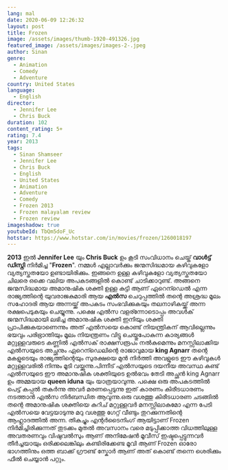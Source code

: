 ```yaml
---
lang: mal
date: 2020-06-09 12:26:32
layout: post
title: Frozen
image: /assets/images/thumb-1920-491326.jpg
featured_image: /assets/images/images-2-.jpeg
author: Sinan
genre:
  - Animation
  - Comedy
  - Adventure
country: United States
language:
  - English
director:
  - Jennifer Lee
  - Chris Buck
duration: 102
content_rating: 5+
rating: 7.4
year: 2013
tags:
  - Sinan Shamseer
  - Jennifer Lee
  - Chris Buck
  - English
  - United States
  - Animation
  - Adventure
  - Comedy
  - Frozen 2013
  - Frozen malayalam review
  - Frozen review
imageshadow: true
youtubeId: TbQm5doF_Uc
hotstar: https://www.hotstar.com/in/movies/frozen/1260018197
---
```

**2013** ഇൽ **Jennifer Lee** യും **Chris Buck** ഉം കൂടി സംവിധാനം ചെയ്ത് **വാൾട്ട് ഡിസ്നി** നിർമിച്ച "**Frozen**". നമ്മൾ എല്ലാവർക്കും ജന്മസിദ്ധമായ കഴിവുകളോ വ്യത്യസ്തതയോ ഉണ്ടായിരിക്കും. ഇങ്ങനെ ഉള്ള കഴിവുകളോ വ്യത്യസ്തതയോ ചിലരെ ഒക്കെ വലിയ അപകടങ്ങളിൽ കൊണ്ട് ചാടിക്കാറുണ്ട്. അങ്ങനെ ജന്മസിദ്ധമായ അമാനുഷിക ശക്തി ഉള്ള കുട്ടി ആണ് ഏറെന്ഡെൽ എന്ന രാജ്യത്തിന്റെ യുവരാജകുമാരി ആയ **എൽസ** ചെറുപ്പത്തിൽ തന്റെ അശ്രദ്ധ മൂലം സഹോദരി ആയ അന്നയ്ക്ക് അപകടം സംഭവിക്കുകയും തലനാഴികയ്ക്ക് അന്ന രക്ഷപെടുകയും ചെയ്യുന്നു. പക്ഷെ എൽസ വളര്ന്നോടൊപ്പം അവൾക് ജന്മസിദ്ധമായി ലഭിച്ച അമാനുഷിക ശക്തി ഇനിയും ശക്തി പ്രാപിക്കുകയാണെന്നും അത് എൽസയെ കൊണ്ട് നിയന്ത്രികന് ആവില്ലെന്നും ഭയവും പരിഭ്രാന്തിയും മൂലം നിയന്ത്രണം വിട്ടു ചെയ്തുപോകുന്ന കാര്യങ്ങൾ മറ്റുള്ളവരുടെ കണ്ണിൽ എൽസക് രാക്ഷസരൂപം നൽകുമെന്നും മനസ്സിലാക്കിയ എൽസയുടെ അച്ഛനും ഏറെന്ഡെലിന്റെ രാജാവുമായ **king Agnarr** തന്റെ മകളുടെയും രാജ്യത്തിന്റെയും സുരക്ഷയെ മുൻ നിർത്തി അവളുടെ ഈ കഴിവുകൾ മറ്റുള്ളവരിൽ നിന്നും മൂടി വയ്ക്കുന്നു.പിന്നീട് എൽസയുടെ ദയനീയ അവസ്ഥ കണ്ട് എൽസയുടെ ഈ അമാനുഷിക ശക്തിയുടെ ഉൽഭവം തേടി അച്ഛൻ king Agnarr ഉം അമ്മയായ **queen iduna** യും യാത്രയാവുന്നു. പക്ഷെ ഒരു അപകടത്തിൽ പെട്ട് കപ്പൽ തകർന്നു അവർ മരണപ്പെടുന്നു ഇത് കാരണം കിരീടധാരണം നടത്താൻ എൽസ നിർബന്ധിത ആവുന്നു.ഒരു വശത്തു കിരീടധാരണ ചടങ്ങിൽ തന്റെ  അമാനുഷിക ശക്തിയെ കുറിച് മറ്റുള്ളവർ മനസ്സിലാകുമോ എന്ന പേടി എൽസയെ വേട്ടയാടുന്നു മറു വശത്തു ഗേറ്റ് വീണ്ടും തുറക്കുന്നതിന്റെ ആഹ്ലാദത്തിൽ അന്ന. തികച്ചും എന്റർടൈനിംഗ് ആയിട്ടാണ് Frozen നിർമിച്ചിരിക്കുന്നത് തുടക്കം മുതൽ അവസാനം വരെ മടുപ്പിക്കാത്ത വിധത്തിലുള്ള അവതരണവും വിഷുവൽസും ആണ് അനിമേഷൻ മൂവീസ് ഇഷ്ടപ്പെട്ടുന്നവർ തീർച്ചയായും ഒരിക്കലെങ്കിലും  കണ്ടിരിക്കേണ്ട മൂവി ആണ് Frozen ഓരോ ഭാഗത്തിനും ഒത്ത ബാക്ക് ഗ്രൗണ്ട് സ്കോർ ആണ് അത് കൊണ്ട് തന്നെ ശെരിക്കും ഫീൽ ചെയ്യാൻ പറ്റും.
